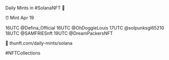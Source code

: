 Daily Mints in #SolanaNFT 🚀

⏰ Mint Apr 19

16UTC @Defina_Official
16UTC @OhDoggieLouis
17UTC @solpunksgi65210
18UTC @SAMFRIESnft
19UTC @DreamPackersNFT

🔗 thunft.com/daily-mints/solana

#NFTCollections